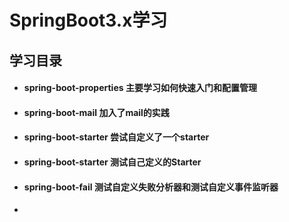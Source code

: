 # SpringBoot3.x学习

## 学习目录

- #### spring-boot-properties			主要学习如何快速入门和配置管理
- #### spring-boot-mail                 加入了mail的实践
- #### spring-boot-starter              尝试自定义了一个starter
- #### spring-boot-starter              测试自己定义的Starter
- #### spring-boot-fail                 测试自定义失败分析器和测试自定义事件监听器

- 
